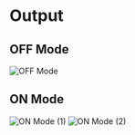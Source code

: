 # Output
## OFF Mode
![OFF Mode](https://user-images.githubusercontent.com/101519714/164651826-38ca3d6b-b448-4e04-acf0-a73e97e14632.png)
## ON Mode
![ON Mode (1)](https://user-images.githubusercontent.com/101519714/164651861-678e6e90-ee2c-4e6d-97ba-b120ebf5ce4b.png)
![ON Mode (2)](https://user-images.githubusercontent.com/101519714/164651883-a793c14e-d96c-459a-abfd-27194f08affe.png)
